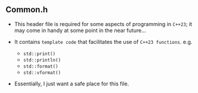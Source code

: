 ## Common.h
* This header file is required for some aspects of programming in `C++23`; it may come in handy at some point in the near future...
* It contains `template code` that facilitates the use of `C++23 functions`. e.g.
    * `std::print()`
    * `std::println()`
    * `std::format()`
    * `std::vformat()`
 
* Essentially, I just want a safe place for this file.
